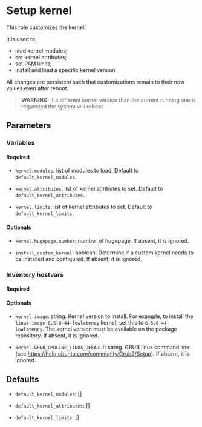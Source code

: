 # Setup kernel

This role customizes the kernel.

It is used to
* load kernel modules;
* set kernel attributes;
* set PAM limits;
* install and load a specific kernel version.

All changes are persistent such that customizations remain to their new values
even after reboot.

> **WARNING**: if a different kernel version than the current running one is
> requested the system will reboot.

## Parameters
### Variables
#### Required
* `kernel.modules`: list of modules to load. Default to `default_kernel_modules`.

* `kernel.attributes`: list of kernel attributes to set. Default to `default_kernel_attributes`.

* `kernel.limits`: list of kernel attributes to set. Default to `default_kernel_limits`.

#### Optionals
* `kernel.hugepage.number`: number of hugepage. If absent, it is ignored.

* `install_custom_kernel`: boolean. Determine if a custom kernel needs to be
installed and configured. If absent, it is ignored.

### Inventory hostvars
#### Required
#### Optionals
* `kernel.image`: string. Kernel version to install. For example, to install the
`linux-image-6.5.0-44-lowlatency` kernel, set this to `6.5.0-44-lowlatency`. The
kernel version must be available on the package repository. If absent, it is
ignored.

* `kernel.GRUB_CMDLINE_LINUX_DEFAULT`: string. GRUB linux command line (see
https://help.ubuntu.com/community/Grub2/Setup). If absent, it is ignored.

## Defaults
* `default_kernel_modules`: []

* `default_kernel_attributes`: []

* `default_kernel_limits`: []